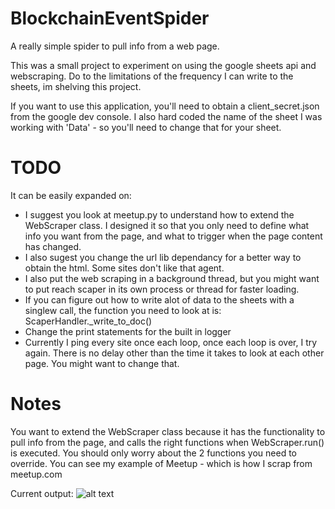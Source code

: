 # BlockchainEventSpider
A really simple spider to pull info from a web page.

This was a small project to experiment on using the google sheets api and webscraping. Do to the limitations of the frequency I can write to the sheets, im shelving this project.

If you want to use this application, you'll need to obtain a client_secret.json from the google dev console. I also hard coded the name of the sheet I was working with 'Data' - so you'll need to change that for your sheet.

# TODO

It can be easily expanded on:
 - I suggest you look at meetup.py to understand how to extend the WebScraper class. I designed it so that you only need to define what info you want from the page, and what to trigger when the page content has changed.
 - I also sugest you change the url lib dependancy for a better way to obtain the html. Some sites don't like that agent.
 - I also put the web scraping in a background thread, but you might want to put reach scaper in its own process or thread for faster loading.
 - If you can figure out how to write alot of data to the sheets with a singlew call, the function you need to look at is: ScaperHandler._write_to_doc()
 - Change the print statements for the built in logger
 - Currently I ping every site once each loop, once each loop is over, I try again. There is no delay other than the time it takes to look at each other page. You might want to change that.
 
 # Notes
 
You want to extend the WebScraper class because it has the functionality to pull info from the page, and calls the right functions when WebScraper.run() is executed. You should only worry about the 2 functions you need to override. You can see my example of Meetup - which is how I scrap from meetup.com
 
Current output:
![alt text](https://media.discordapp.net/attachments/475254258216861696/480450780965371905/e2fc125062bde51e75b766bd0c0d4982.png)

